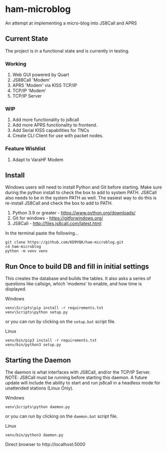 # ham-microblog
An attempt at implementing a micro-blog into JS8Call and APRS

## Current State
The project is in a functional state and is currently in testing.

### Working
1) Web GUI powered by Quart
2) JS88Call 'Modem'
3) APRS 'Modem' via KISS TCP/IP
4) TCP/IP 'Modem'
5) TCP/IP Server

### WIP
1) Add more functionality to js8call
2) Add more APRS functionality to frontend.
3) Add Serial KISS capabilities for TNCs
4) Create CLI Client for use with packet nodes.

### Feature Wishlist
1) Adapt to VaraHF Modem

## Install
Windows users will need to install Python and Git before starting. Make sure during the python install to check the box to add to system PATH. JS8Call also needs to be in the system PATH as well. The easiest way to do this is re-install JS8Call and check the box to add to PATH.
1) Python 3.9 or greater - https://www.python.org/downloads/
2) Git for windows - https://gitforwindows.org/
3) JS8Call - http://files.js8call.com/latest.html

In the terminal paste the following...
```
git clone https://github.com/KD9YQK/ham-microblog.git
cd ham-microblog
python -m venv venv
```

## Run Once to build DB and fill in initial settings
This creates the database and builds the tables. It also asks a series of questions like callsign, which 'modems' to enable, and how time is displayed.

Windows

```
venv\Scripts\pip install -r requirements.txt
venv\Scripts\python setup.py
```
or you can run by clicking on the `setup.bat` script file.

Linux

```
venv/bin/pip3 install -r requirements.txt
venv/bin/python3 setup.py
```

## Starting the Daemon
The daemon is what interfaces with JS8Call, and/or the TCP/IP Server. NOTE: JS8Call must be running before starting this daemon. A future update will include the ability to start and run js8call in a headless mode for unattended stations (Linux Only).

Windows

```
venv\Scripts\python daemon.py
```
or you can run by clicking on the `daemon.bat` script file.

Linux

```
venv/bin/python3 daemon.py
```

Direct browser to http://localhost:5000
